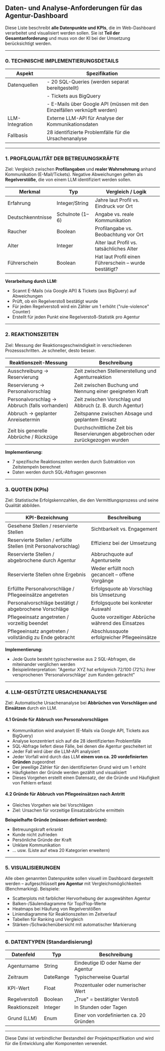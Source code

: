 ## Daten- und Analyse-Anforderungen für das Agentur-Dashboard

Diese Liste beschreibt **alle Datenpunkte und KPIs**, die im Web-Dashboard verarbeitet und visualisiert werden sollen. Sie ist **Teil der Gesamtanforderung** und muss von der KI bei der Umsetzung berücksichtigt werden.

---

### 0. TECHNISCHE IMPLEMENTIERUNGSDETAILS

| Aspekt                  | Spezifikation                                                            |
|-------------------------|--------------------------------------------------------------------------|
| Datenquellen            | - 20 SQL-Queries (werden separat bereitgestellt)                         |
|                         | - Tickets aus BigQuery                                                   |
|                         | - E-Mails über Google API (müssen mit den Einzelfällen verknüpft werden) |
| LLM-Integration         | Externe LLM-API für Analyse der Kommunikationsdaten                      |
| Fallbasis               | 28 identifizierte Problemfälle für die Ursachenanalyse                   |

---

### 1. PROFILQUALITÄT DER BETREUUNGSKRÄFTE

Ziel: Vergleich zwischen **Profilangaben** und **realer Wahrnehmung** anhand Kommunikation (E-Mail/Tickets). Negative Abweichungen gelten als **Regelverstöße**, die von einem LLM identifiziert werden sollen.

| Merkmal               | Typ             | Vergleich / Logik                                        |
|-----------------------|------------------|----------------------------------------------------------|
| Erfahrung              | Integer/String   | Jahre laut Profil vs. Eindruck vor Ort                   |
| Deutschkenntnisse     | Schulnote (1–6)  | Angabe vs. reale Kommunikation                          |
| Raucher               | Boolean          | Profilangabe vs. Beobachtung vor Ort                     |
| Alter                 | Integer          | Alter laut Profil vs. tatsächliches Alter               |
| Führerschein          | Boolean          | Hat laut Profil einen Führerschein – wurde bestätigt?    |

**Verarbeitung durch LLM:**
- Scannt E-Mails (via Google API) & Tickets (aus BigQuery) auf Abweichungen
- Prüft, ob ein Regelverstoß bestätigt wurde
- Für jeden Regelverstoß wird ein Zähler um 1 erhöht ("rule-violence" Counter)
- Erstellt für jeden Punkt eine Regelverstoß-Statistik pro Agentur

---

### 2. REAKTIONSZEITEN

Ziel: Messung der Reaktionsgeschwindigkeit in verschiedenen Prozessschritten. Je schneller, desto besser.

| Reaktionszeit-Messung                              | Beschreibung                                                              |
|----------------------------------------------------|---------------------------------------------------------------------------|
| Ausschreibung → Reservierung                     | Zeit zwischen Stellenerstellung und Agenturreaktion                       |
| Reservierung → Personalvorschlag                 | Zeit zwischen Buchung und Nennung einer geeigneten Kraft                  |
| Personalvorschlag → Abbruch (falls vorhanden)    | Zeit zwischen Vorschlag und Abbruch (z. B. durch Agentur)                |
| Abbruch → geplanter Anreisetermin                | Zeitspanne zwischen Absage und geplantem Einsatz                         |
| Zeit bis generelle Abbrüche / Rückzüge             | Durchschnittliche Zeit bis Reservierungen abgebrochen oder zurückgezogen wurden |

**Implementierung:** 
- 7 spezifische Reaktionszeiten werden durch Subtraktion von Zeitstempeln berechnet
- Daten werden durch SQL-Abfragen gewonnen

---

### 3. QUOTEN (KPIs)

Ziel: Statistische Erfolgskennzahlen, die den Vermittlungsprozess und seine Qualität abbilden.

| KPI-Bezeichnung                                                        | Beschreibung                                                   |
|------------------------------------------------------------------------|---------------------------------------------------------------|
| Gesehene Stellen / reservierte Stellen                                 | Sichtbarkeit vs. Engagement                                   |
| Reservierte Stellen / erfüllte Stellen (mit Personalvorschlag)         | Effizienz bei der Umsetzung                                   |
| Reservierte Stellen / abgebrochene durch Agentur                       | Abbruchquote auf Agenturseite                                 |
| Reservierte Stellen ohne Ergebnis                                      | Weder erfüllt noch gecancelt – offene Vorgänge                |
| Erfüllte Personalvorschläge / Pflegeeinsätze angetreten                | Erfolgsquote ab Vorschlag bis Umsetzung                       |
| Personalvorschläge bestätigt / abgebrochene Vorschläge               | Erfolgsquote bei konkreter Auswahl                            |
| Pflegeeinsatz angetreten / vorzeitig beendet                           | Quote vorzeitiger Abbrüche während des Einsatzes              |
| Pflegeeinsatz angetreten / vollständig zu Ende gebracht                | Abschlussquote erfolgreicher Pflegeeinsätze                   |

**Implementierung:**
- Jede Quote besteht typischerweise aus 2 SQL-Abfragen, die miteinander verglichen werden
- Beispielinterpretation: "Agentur XYZ hat erfolgreich 72/100 (72%) ihrer versprochenen 'Personalvorschläge' zum Kunden gebracht"

---

### 4. LLM-GESTÜTZTE URSACHENANALYSE

Ziel: Automatische Ursachenanalyse bei **Abbrüchen von Vorschlägen und Einsätzen** durch ein LLM.

#### 4.1 Gründe für Abbruch von **Personalvorschlägen**
- Kommunikation wird analysiert (E-Mails via Google API, Tickets aus BigQuery)
- Analyse konzentriert sich auf die 28 identifizierten Problemfälle
- SQL-Abfrage liefert diese Fälle, bei denen die Agentur gescheitert ist
- Jeder Fall wird über die LLM-API analysiert
- Jeder Vorfall wird durch das LLM **einem von ca. 20 vordefinierten Gründen** zugeordnet
- Der jeweilige Zähler für den identifizierten Grund wird um 1 erhöht
- Häufigkeiten der Gründe werden gezählt und visualisiert
- Dieses Vorgehen erstellt einen Datensatz, der die Gründe und Häufigkeit von Fehlern erfasst

#### 4.2 Gründe für Abbruch von **Pflegeeinsätzen nach Antritt**
- Gleiches Vorgehen wie bei Vorschlägen
- Ziel: Ursachen für vorzeitige Einsatzabbrüche ermitteln

**Beispielhafte Gründe (müssen definiert werden):**
- Betreuungskraft erkrankt
- Kunde nicht zufrieden
- Persönliche Gründe der Kraft
- Unklare Kommunikation
- … usw. (Liste auf etwa 20 Kategorien erweitern)

---

### 5. VISUALISIERUNGEN

Alle oben genannten Datenpunkte sollen visuell im Dashboard dargestellt werden – aufgeschlüsselt **pro Agentur** mit Vergleichsmöglichkeiten (Benchmarking). Beispiele:

- Scatterplots mit farblicher Hervorhebung der ausgewählten Agentur
- Balken-/Säulendiagramme für Top/Flop-Werte
- Heatmaps bei Häufung von Regelverstößen
- Liniendiagramme für Reaktionszeiten im Zeitverlauf
- Tabellen für Ranking und Vergleich
- Stärken-/Schwächenübersicht mit automatischer Markierung

---

### 6. DATENTYPEN (Standardisierung)

| Datenfeld                | Typ       | Beschreibung                                       |
|--------------------------|-----------|----------------------------------------------------|
| Agenturname              | String    | Eindeutige ID oder Name der Agentur               |
| Zeitraum                 | DateRange | Typischerweise Quartal                             |
| KPI-Wert                 | Float     | Prozentualer oder numerischer Wert                |
| Regelverstoß             | Boolean   | „True" = bestätigter Verstoß                      |
| Reaktionszeit            | Integer   | In Stunden oder Tagen                             |
| Grund (LLM)              | Enum      | Einer von vordefinierten ca. 20 Gründen            |

---

Diese Datei ist verbindlicher Bestandteil der Projektspezifikation und wird für die Entwicklung aller Komponenten verwendet.

